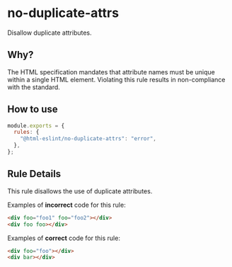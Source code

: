 # no-duplicate-attrs

Disallow duplicate attributes.

## Why?

The HTML specification mandates that attribute names must be unique within a single HTML element.
Violating this rule results in non-compliance with the standard.

## How to use

```js,.eslintrc.js
module.exports = {
  rules: {
    "@html-eslint/no-duplicate-attrs": "error",
  },
};
```

## Rule Details

This rule disallows the use of duplicate attributes.

Examples of **incorrect** code for this rule:

```html
<div foo="foo1" foo="foo2"></div>
<div foo foo></div>
```

Examples of **correct** code for this rule:

```html
<div foo="foo"></div>
<div bar></div>
```
